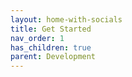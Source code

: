 ```yaml
---
layout: home-with-socials
title: Get Started
nav_order: 1
has_children: true
parent: Development
---
```

